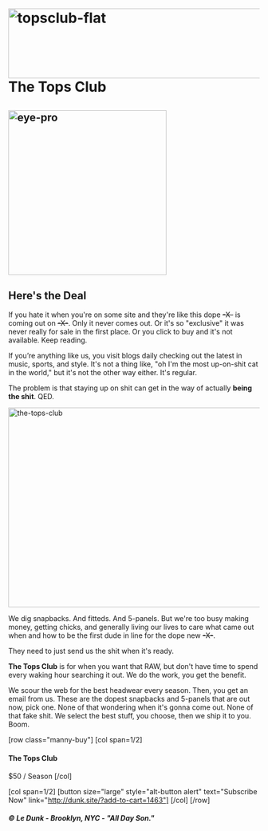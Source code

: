 <h1 class="topsname"><img src="http://media.ledunk.com/img/topsclub-flat.png" alt="topsclub-flat" width="760" height="140" class="topsflat size-full wp-image-1362" />The Tops Club</h1>

<h2 class="eyeproh2"><img src="http://media.ledunk.com/img/eye-pro.png" alt="eye-pro" width="317" height="330" class="eye-pro size-full wp-image-1360" /></h2>

<h2 class="deal"><span>Here's the Deal</span></h2>

If you hate it when you're on some site and they're like this dope <del datetime="2014-01-21T15:13:01+00:00">-X-</del> is coming out on <del datetime="2014-01-21T15:12:28+00:00">-X-</del>. Only it never comes out. Or it's so "exclusive" it was never really for sale in the first place. Or you click to buy and it's not available. Keep reading.

If you’re anything like us, you visit blogs daily checking out the latest in music, sports, and style. It's not a thing like, "oh I'm the most up-on-shit cat in the world," but it's not the other way either. It's regular.

The problem is that staying up on shit can get in the way of actually <strong>being the shit</strong>. QED.

<img src="http://media.ledunk.com/img/the-tops-club.jpg" alt="the-tops-club" width="960" height="400" class="alignnone topsclub size-full wp-image-1521" />

We dig snapbacks. And fitteds. And 5-panels. But  we're too busy making money, getting chicks, and generally living our lives to care what came out when and how to be the first dude in line for the dope new <del datetime="2014-01-21T15:15:46+00:00">-X-</del>.

They need to just send us the shit when it's ready.

<strong>The Tops Club</strong> is for when you want that RAW, but don't have time to spend every waking hour searching it out. We do the work, you get the benefit.

We scour the web for the best headwear every season. Then, you get an email from us. These are the dopest snapbacks and 5-panels that are out now, pick one. None of that wondering when it's gonna come out. None of that fake shit. We select the best stuff, you choose, then we ship it to you. Boom.

[row class="manny-buy"]
[col span=1/2]
<h4>The Tops Club</h4>
<span class="price">$50 / Season</span>
[/col]

[col span=1/2]
[button size="large" style="alt-button alert" text="Subscribe Now" link="http://dunk.site/?add-to-cart=1463"]
[/col]
[/row]
 
<h5 class="spidertext">&copy; Le Dunk - Brooklyn, NYC - "All Day Son."</h5>